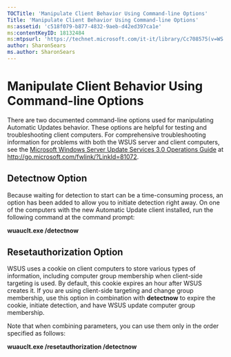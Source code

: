 ```yaml
---
TOCTitle: 'Manipulate Client Behavior Using Command-line Options'
Title: 'Manipulate Client Behavior Using Command-line Options'
ms:assetid: 'c518f079-b877-4832-9aeb-d42ed397ca1e'
ms:contentKeyID: 18132484
ms:mtpsurl: 'https://technet.microsoft.com/it-it/library/Cc708575(v=WS.10)'
author: SharonSears
ms.author: SharonSears
---
```


Manipulate Client Behavior Using Command-line Options
=====================================================

There are two documented command-line options used for manipulating Automatic Updates behavior. These options are helpful for testing and troubleshooting client computers. For comprehensive troubleshooting information for problems with both the WSUS server and client computers, see the [Microsoft Windows Server Update Services 3.0 Operations Guide](http://go.microsoft.com/fwlink/?linkid=81072) at http://go.microsoft.com/fwlink/?LinkId=81072.

Detectnow Option
----------------

Because waiting for detection to start can be a time-consuming process, an option has been added to allow you to initiate detection right away. On one of the computers with the new Automatic Update client installed, run the following command at the command prompt:

**wuauclt.exe /detectnow**

Resetauthorization Option
-------------------------

WSUS uses a cookie on client computers to store various types of information, including computer group membership when client-side targeting is used. By default, this cookie expires an hour after WSUS creates it. If you are using client-side targeting and change group membership, use this option in combination with **detectnow** to expire the cookie, initiate detection, and have WSUS update computer group membership.

Note that when combining parameters, you can use them only in the order specified as follows:

**wuauclt.exe /resetauthorization /detectnow**
